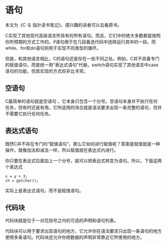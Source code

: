 # 语句
本文为《C 与 指针读书笔记》，感兴趣的读者可以去看原书。

C实现了其他现代高级语言所具有的所有语句。而且，它们中的绝大多数都是按照你所预期的方式工作的。if语句用于在几段备选代码中选择运行其中的一段，而while、for和do语句则用于实现不同类型的循环。

但是，和其他语言相比，C的语句还是存在一些不同之处。例如，C并不具备专门的赋值语句，而是统一用“表达式语句”代替。switch语句实现了其他语言中case语句的功能，但其实现的方式却非比寻常。

## 空语句
C最简单的语句就是空语句 ，它本身只包含一个分号。空语句本身并不执行任何任务，但有时还是有用。它所适用的场合就是语法要求出现一条完整的语句，但并不需要它执行任何任务。

## 表达式语句
既然C并不存在专门的“赋值语句”，那么它如何进行赋值呢？答案是赋值就是一种操作，就像加法和减法一样，所以赋值就在表达式内进行。

你只要在表达式后面加上一个分号，就可以把表达式转变为语句。所以，下面这两个表达式

```
x = y + 3;
ch = getchar();
```

实际上是表达式语句，而不是赋值语句。

## 代码块
代码块就是位于一对花括号之内的可选的声明和语句列表。

代码块可以用于要求出现语句的地方，它允许你在语法要求只出现一条语句的地方使用多条语句。代码块还允许你把数据的声明非常靠近它所使用的地方。


